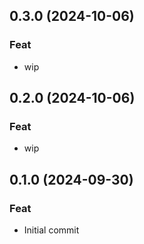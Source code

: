 ## 0.3.0 (2024-10-06)

### Feat

- wip

## 0.2.0 (2024-10-06)

### Feat

- wip

## 0.1.0 (2024-09-30)

### Feat

- Initial commit
